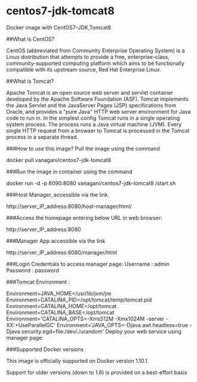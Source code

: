 # centos7-jdk-tomcat8
Docker image with CentOS7-JDK,Tomcat8

##What is CentOS?


CentOS (abbreviated from Community Enterprise Operating System) is a Linux distribution that attempts to provide a free, enterprise-class, community-supported computing platform which aims to be functionally compatible with its upstream source, Red Hat Enterprise Linux.




##What is Tomcat?


Apache Tomcat is an open source web server and servlet container developed by the Apache Software Foundation (ASF). Tomcat implements the Java Servlet and the JavaServer Pages (JSP) specifications from Oracle, and provides a "pure Java" HTTP web server environment for Java code to run in. In the simplest config Tomcat runs in a single operating system process. The process runs a Java virtual machine (JVM). Every single HTTP request from a browser to Tomcat is processed in the Tomcat process in a separate thread.



###How to use this image?
Pull the image using the command

docker pull vanagani/centos7-jdk-tomcat8


###Run the image in container using the command

docker run -d -p 8090:8080 vanagani/centos7-jdk-tomcat8 /start.sh


###Host Manager, accessible via the link

http://server_IP_address:8080/host-manager/html/


###Access the homepage entering below URL in web browser:

http://server_IP_address:8080


###Manager App accessible via the link

 http://server_IP_address:8080/manager/html


###Login Credentials to access manager page:
Username : admin
Password : password

###Tomcat Environment :

Environment=JAVA_HOME=/usr/lib/jvm/jre
Environment=CATALINA_PID=/opt/tomcat/temp/tomcat.pid
Environment=CATALINA_HOME=/opt/tomcat
Environment=CATALINA_BASE=/opt/tomcat
Environment='CATALINA_OPTS=-Xms512M -Xmx1024M -server -XX:+UseParallelGC'
Environment='JAVA_OPTS=-Djava.awt.headless=true 
-Djava.security.egd=file:/dev/./urandom'
Deploy your web service using manager page:


###Supported Docker versions

This image is officially supported on Docker version 1.10.1.

Support for older versions (down to 1.6) is provided on a best-effort basis
